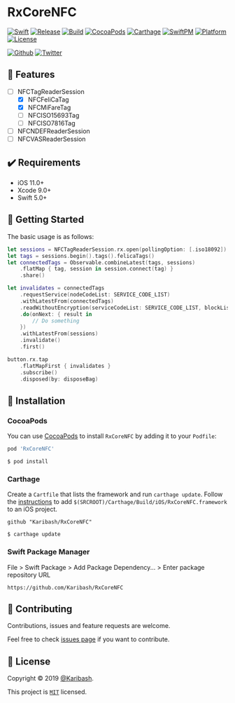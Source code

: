 # RxCoreNFC

[![Swift](https://img.shields.io/badge/Swift-5.x-orange?style=flat&logo=swift)](https://developer.apple.com/swift/)
[![Release](https://img.shields.io/github/v/release/Karibash/RxCoreNFC?style=flat&include_prereleases&logo=github)](https://github.com/Karibash/RxCoreNFC/releases)
[![Build](https://img.shields.io/github/workflow/status/Karibash/RxCoreNFC/CI?style=flat&logo=github%20actions)](https://github.com/Karibash/RxCoreNFC/actions)
[![CocoaPods](https://img.shields.io/cocoapods/v/RxCoreNFC?style=flat&logo=cocoapods)](https://github.com/Karibash/RxCoreNFC#cocoapods)
[![Carthage](https://img.shields.io/badge/Carthage-compatible-brightgreen?style=flat)](https://github.com/Karibash/RxCoreNFC#carthage)
[![SwiftPM](https://img.shields.io/badge/SwiftPM-compatible-orange?style=flat)](https://github.com/Karibash/RxCoreNFC#swift-package-manager)
[![Platform](https://img.shields.io/cocoapods/p/RxCoreNFC?style=flat&logo=apple)](http://cocoapods.org/pods/RxCoreNFC)
[![License](https://img.shields.io/github/license/Karibash/RxCoreNFC?style=flat)](https://github.com/Karibash/RxCoreNFC/blob/master/LICENSE)

[![Github](https://img.shields.io/github/followers/Karibash?label=Follow&logo=github&style=social)](https://github.com/Karibash?tab=following)
[![Twitter](https://img.shields.io/twitter/follow/Karibash?label=Follow&style=social)](https://twitter.com/intent/follow?screen_name=Karibash)

## 🔧 Features

- [ ] NFCTagReaderSession
  - [x] NFCFeliCaTag
  - [x] NFCMiFareTag
  - [ ] NFCISO15693Tag
  - [ ] NFCISO7816Tag
- [ ] NFCNDEFReaderSession
- [ ] NFCVASReaderSession

## ✔️ Requirements

- iOS 11.0+
- Xcode 9.0+
- Swift 5.0+

## 👏 Getting Started

The basic usage is as follows:

```swift
let sessions = NFCTagReaderSession.rx.open(pollingOption: [.iso18092])
let tags = sessions.begin().tags().felicaTags()
let connectedTags = Observable.combineLatest(tags, sessions)
    .flatMap { tag, session in session.connect(tag) }
    .share()

let invalidates = connectedTags
    .requestService(nodeCodeList: SERVICE_CODE_LIST)
    .withLatestFrom(connectedTags)
    .readWithoutEncryption(serviceCodeList: SERVICE_CODE_LIST, blockList: BLOCK_LIST })
    .do(onNext: { result in
        // Do something
    })
    .withLatestFrom(sessions)
    .invalidate()
    .first()

button.rx.tap
    .flatMapFirst { invalidates }
    .subscribe()
    .disposed(by: disposeBag)
```

## 🚀 Installation

### CocoaPods

You can use [CocoaPods](http://cocoapods.org/) to install `RxCoreNFC` by adding it to your `Podfile`:

```ruby
pod 'RxCoreNFC'
```

```
$ pod install
```

### Carthage

Create a `Cartfile` that lists the framework and run `carthage update`. Follow the [instructions](https://github.com/Carthage/Carthage#if-youre-building-for-ios-tvos-or-watchos) to add `$(SRCROOT)/Carthage/Build/iOS/RxCoreNFC.framework` to an iOS project.

```
github "Karibash/RxCoreNFC"
```

```
$ carthage update
```

### Swift Package Manager

File > Swift Package > Add Package Dependency... > Enter package repository URL

```
https://github.com/Karibash/RxCoreNFC
```

## 🤝 Contributing

Contributions, issues and feature requests are welcome.

Feel free to check [issues page](https://github.com/Karibash/RxCoreNFC/issues) if you want to contribute.

## 📝 License

Copyright © 2019 [@Karibash](https://twitter.com/karibash).

This project is [```MIT```](https://github.com/Karibash/RxCoreNFC/blob/master/LICENSE) licensed.
